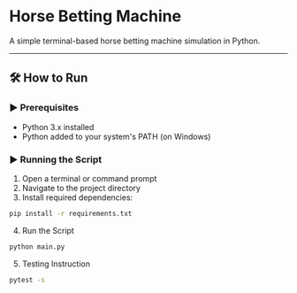 #  Horse Betting Machine

A simple terminal-based horse betting machine simulation in Python.

---

## 🛠 How to Run

### ▶ Prerequisites

- Python 3.x installed  
- Python added to your system's PATH (on Windows)

### ▶ Running the Script

1. Open a terminal or command prompt  
2. Navigate to the project directory  
3. Install required dependencies:

```bash
pip install -r requirements.txt
```

4. Run the Script

``` bash
python main.py
```

5. Testing Instruction

```bash
pytest -s
```
